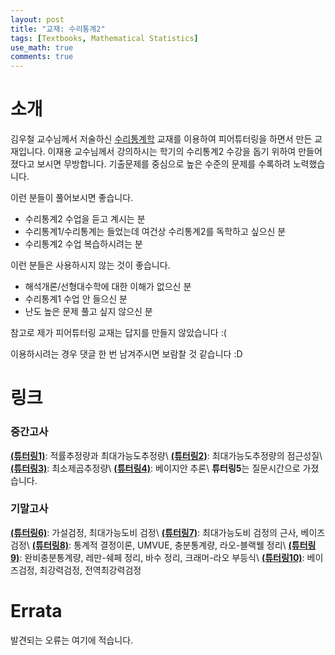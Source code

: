 ```yaml
---
layout: post
title: "교재: 수리통계2"
tags: [Textbooks, Mathematical Statistics]
use_math: true
comments: true
---
```



# 소개
김우철 교수님께서 저술하신 [수리통계학](https://product.kyobobook.co.kr/detail/S000001884235) 교재를 이용하여 피어튜터링을 하면서 만든 교재입니다. 이재용 교수님께서 강의하시는 학기의 수리통계2 수강을 돕기 위하여 만들어졌다고 보시면 무방합니다. 기출문제를 중심으로 높은 수준의 문제를 수록하려 노력했습니다.

이런 분들이 풀어보시면 좋습니다.
- 수리통계2 수업을 듣고 계시는 분
- 수리통계1/수리통계는 들었는데 여건상 수리통계2를 독학하고 싶으신 분
- 수리통계2 수업 복습하시려는 분

이런 분들은 사용하시지 않는 것이 좋습니다.
- 해석개론/선형대수학에 대한 이해가 없으신 분
- 수리통계1 수업 안 들으신 분
- 난도 높은 문제 풀고 싶지 않으신 분

참고로 제가 피어튜터링 교재는 답지를 만들지 않았습니다 :(

이용하시려는 경우 댓글 한 번 남겨주시면 보람찰 것 같습니다 :D
ㅤ

# 링크

### 중간고사
[**(튜터링1)**](https://drive.google.com/file/d/1YgYrGePHMpgOhgrzXB-BjJNMmTGY8OSR/view?usp=drive_link): 적률추정량과 최대가능도추정량\\
[**(튜터링2)**](https://drive.google.com/file/d/1vmM7fwevyYIPe3CiMgDdfPxCq4cRP5iD/view?usp=drive_link): 최대가능도추정량의 점근성질\\
[**(튜터링3)**](https://drive.google.com/file/d/1BDFTzT4h8XEog7UWQWK5KGHgasbOk-o-/view?usp=drive_link): 최소제곱추정량\\
[**(튜터링4)**](https://drive.google.com/file/d/1yXVrp9fzxT1yzxc4Mv4zTAwx3RYk7bFb/view?usp=drive_link): 베이지안 추론\\
**튜터링5**는 질문시간으로 가졌습니다.

### 기말고사
[**(튜터링6)**](https://drive.google.com/file/d/1d9p3dGqJwVzjTB4qSLIpY6H0Y4PD7J4D/view?usp=drive_link): 가설검정, 최대가능도비 검정\\
[**(튜터링7)**](https://drive.google.com/file/d/1E222rCmGX3O7MSluyg09_3nLyyvBQPp4/view?usp=drive_link): 최대가능도비 검정의 근사, 베이즈 검정\\
[**(튜터링8)**](https://drive.google.com/file/d/1kb_zoR_55JASnKsFa4g3D9AJbdtu2TJG/view?usp=drive_link): 통계적 결정이론, UMVUE, 충분통계량, 라오-블랙웰 정리\\
[**(튜터링9)**](https://drive.google.com/file/d/15-oKRvJWsX_Ri1N7VdTklcPO9f9MnqJm/view?usp=drive_link): 완비충분통계량, 레만-쉐페 정리, 바수 정리, 크래머-라오 부등식\\
[**(튜터링10)**](https://drive.google.com/file/d/1ep27mb4hv8QcAncmfcXG5XE_5t5rfVLC/view?usp=drive_link): 베이즈검정, 최강력검정, 전역최강력검정

# Errata

발견되는 오류는 여기에 적습니다.